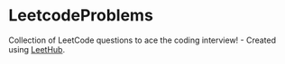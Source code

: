 # LeetcodeProblems
Collection of LeetCode questions to ace the coding interview! - Created using [LeetHub](https://github.com/QasimWani/LeetHub).
